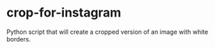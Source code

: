 # crop-for-instagram
Python script that will create a cropped version of an image with white borders.
